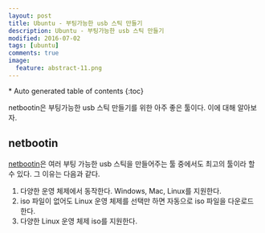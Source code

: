 ```yaml
---
layout: post
title: Ubuntu - 부팅가능한 usb 스틱 만들기 
description: Ubuntu - 부팅가능한 usb 스틱 만들기 
modified: 2016-07-02
tags: [ubuntu]
comments: true
image:
  feature: abstract-11.png
---
```


<section id="table-of-contents" class="toc">
<div id="drawer" markdown="1">
*  Auto generated table of contents
{:toc}
</div>
</section><!-- /#table-of-contents -->

netbootin은 부팅가능한 usb 스틱 만들기를 위한 아주 좋은 툴이다. 이에 대해 알아보자. 

## netbootin 

[netbootin](https://unetbootin.github.io/)은 여러 부팅 가능한 usb 스틱을 만들어주는 툴 중에서도 최고의 툴이라 할 수 있다. 
그 이유는 다음과 같다. 

1. 다양한 운영 체제에서 동작한다. Windows, Mac, Linux를 지원한다. 
2. iso 파일이 없어도 Linux 운영 체제를 선택만 하면 자동으로 iso 파일을 다운로드 한다.
3. 다양한 Linux 운영 체제 iso를 지원한다. 
